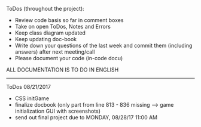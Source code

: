 ToDos (throughout the project):

* Review code basis so far in comment boxes
* Take on open ToDos, Notes and Errors
* Keep class diagram updated
* Keep updating doc-book
* Write down your questions of the last week and commit them (including answers) after next meeting/call
* Please document your code (in-code docu)

ALL DOCUMENTATION IS TO DO IN ENGLISH


------------------------------------------------------------------------------------------------------------------------

ToDos 08/21/2017

* CSS initGame
* finalize docbook (only part from line 813 - 836 missing --> game initialization GUI with screenshots)
* send out final project due to MONDAY, 08/28/17 11:00 AM
